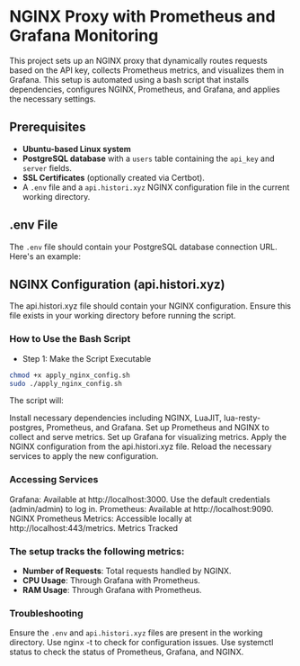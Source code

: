 # NGINX Proxy with Prometheus and Grafana Monitoring

This project sets up an NGINX proxy that dynamically routes requests based on the API key, collects Prometheus metrics, and visualizes them in Grafana. This setup is automated using a bash script that installs dependencies, configures NGINX, Prometheus, and Grafana, and applies the necessary settings.

## Prerequisites

- **Ubuntu-based Linux system**
- **PostgreSQL database** with a `users` table containing the `api_key` and `server` fields.
- **SSL Certificates** (optionally created via Certbot).
- A `.env` file and a `api.histori.xyz` NGINX configuration file in the current working directory.

## .env File

The `.env` file should contain your PostgreSQL database connection URL. Here's an example:

## NGINX Configuration (api.histori.xyz)
The api.histori.xyz file should contain your NGINX configuration. Ensure this file exists in your working directory before running the script.

### How to Use the Bash Script
- Step 1: Make the Script Executable
```bash
chmod +x apply_nginx_config.sh
sudo ./apply_nginx_config.sh
```
The script will:

Install necessary dependencies including NGINX, LuaJIT, lua-resty-postgres, Prometheus, and Grafana.
Set up Prometheus and NGINX to collect and serve metrics.
Set up Grafana for visualizing metrics.
Apply the NGINX configuration from the api.histori.xyz file.
Reload the necessary services to apply the new configuration.
### Accessing Services
Grafana: Available at http://localhost:3000. Use the default credentials (admin/admin) to log in.
Prometheus: Available at http://localhost:9090.
NGINX Prometheus Metrics: Accessible locally at http://localhost:443/metrics.
Metrics Tracked

### The setup tracks the following metrics:
- **Number of Requests**: Total requests handled by NGINX.
- **CPU Usage**: Through Grafana with Prometheus.
- **RAM Usage**: Through Grafana with Prometheus.

### Troubleshooting
Ensure the `.env` and `api.histori.xyz` files are present in the working directory.
Use nginx -t to check for configuration issues.
Use systemctl status to check the status of Prometheus, Grafana, and NGINX.